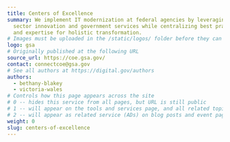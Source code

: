 ```yaml
---
title: Centers of Excellence
summary: We implement IT modernization at federal agencies by leveraging private
  sector innovation and government services while centralizing best practices
  and expertise for holistic transformation.
# Images must be uploaded in the /static/logos/ folder before they can be used here.
logo: gsa
# Originally published at the following URL
source_url: https://coe.gsa.gov/
contact: connectcoe@gsa.gov
# See all authors at https://digital.gov/authors
authors:
  - bethany-blakey
  - victoria-wales
# Controls how this page appears across the site
# 0 -- hides this service from all pages, but URL is still public
# 1 -- will appear on the tools and services page, and all related topic pages
# 2 -- will appear as related service (ADs) on blog posts and event pages
weight: 0
slug: centers-of-excellence
---
```

